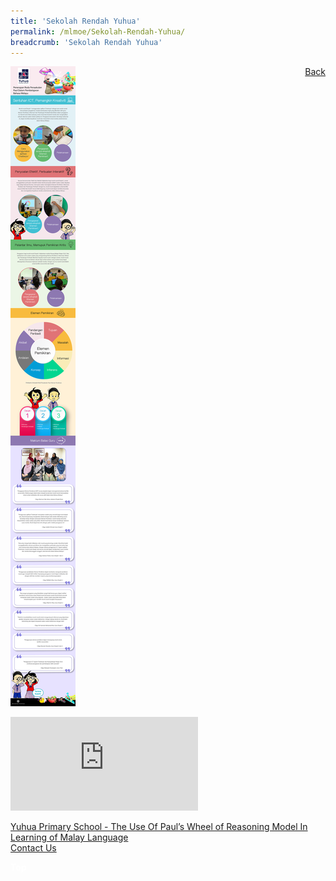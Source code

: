 ```yaml
---
title: 'Sekolah Rendah Yuhua'
permalink: /mlmoe/Sekolah-Rendah-Yuhua/
breadcrumb: 'Sekolah Rendah Yuhua'
---
```

<!-- Global site tag (gtag.js) - Google Ads: 726049306 -->
<script async src="https://www.googletagmanager.com/gtag/js?id=AW-726049306"></script>
<script>
  window.dataLayer = window.dataLayer || [];
  function gtag(){dataLayer.push(arguments);}
  gtag('js', new Date());

  gtag('config', 'AW-726049306');
</script>
<a href="/gallery/pameran- bahasa- melayu-malay-language-exhibitions-d/schools/" style="float:right;">Back</a>
 <img src="/images/YuhuaPri-ML.jpg"> <br/>
<div class="video-container">
  <iframe src="https://www.youtube.com/embed/wpc9oMcZ8Vk" frameborder="0" allow="accelerometer; autoplay; encrypted-media; gyroscope; picture-in-picture" allowfullscreen></iframe></div>

  <a href="/mlmoe/Yuhua Attachment.pdf">Yuhua Primary School - The Use Of Paul’s Wheel of Reasoning Model In Learning of Malay Language</a><br/>
  <a href="mailto:yuhua_ps@moe.edu.sg">Contact Us</a>

<div class="btntop"><a href="#top" style="text-decoration:none;"><span style="color:white"><b>Top</b></span></a></div>
